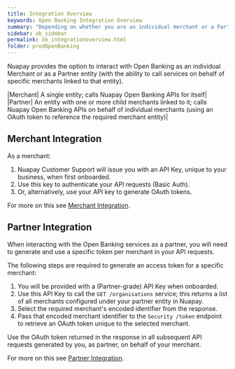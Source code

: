 ```yaml
---
title: Integration Overview
keywords: Open Banking Integration Overview
summary: "Depending on whether you are an individual merchant or a Partner, managing multiple merchants, your integration with Nuapay will be different. This section outlines what is required in both models."
sidebar: ob_sidebar
permalink: ob_integrationoverview.html
folder: prodOpenBanking
---
```


Nuapay provides the option to  interact with Open Banking as an individual Merchant or as a Partner entity (with the ability to call services on behalf of specific merchants linked to that entity).

|Merchant| A single entity; calls Nuapay Open Banking APIs for itself|
|Partner| An entity with one or more child merchants linked to it; calls Nuapay Open Banking APIs on behalf of individual merchants (using an OAuth token to reference the required merchant entity)|


## Merchant Integration

As a merchant:

1. Nuapay Customer Support will issue you with an API Key, unique to your business,  when first onboarded.
1. Use this key to authenticate your API requests (Basic Auth).
1. Or, alternatively, use your API key to generate OAuth tokens.

For more on this see [Merchant Integration](ob_merchantintegration.html).



## Partner Integration

When interacting with the Open Banking services as a partner, you will need to generate and use a specific token per merchant in your API requests.  

The following steps are required to generate an access token for a specific merchant:

1. You will be provided with a (Partner-grade) API Key when onboarded. 
1. Use this API Key to call the `GET /organisations` service; this returns a list of all merchants configured under your partner entity in Nuapay.
1. Select the required merchant's encoded identifier from the response.
1. Pass that encoded merchant identifier to the `Security /token` endpoint to retrieve an OAuth token unique to the selected merchant.

Use the OAuth token returned in the response in all subsequent API requests generated by you, as partner, on behalf of your merchant.

For more on this see [Partner Integration](ob_partnerintegration.html).









